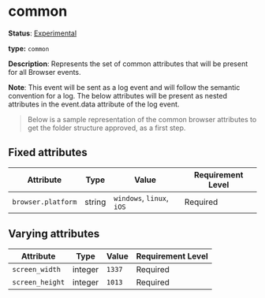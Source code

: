 # common

**Status**: [Experimental](../../../../document-status.md)

**type:** `common`

**Description**: Represents the set of common attributes that will be present for all Browser events.

**Note**: This event will be sent as a log event and will follow the semantic convention for a log.  The below attributes will be present as nested attributes in the event.data attribute of the log event.

> Below is a sample representation of the common browser attributes to get the folder structure approved, as a first step.

## Fixed attributes

| Attribute  | Type | Value  | Requirement Level |
|------------|------|--------|-------------------|
| `browser.platform` | string | `windows`, `linux`, `iOS` | Required |

## Varying attributes

| Attribute  | Type | Value  | Requirement Level |
|------------|------|--------|-------------------|
| `screen_width` | integer | `1337` | Required |
| `screen_height` | integer | `1013` | Required |
